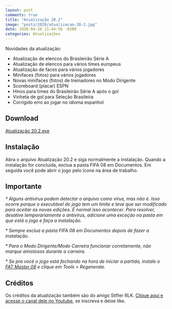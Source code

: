 ```yaml
---
layout: post
comments: true
title: "Atualização 20.2"
image: "posts/2020/atualizacao-20-2.jpg"
date: 2020-04-20 21:44:56 -0200
categories: Atualizações
---
```


Novidades da atualização:
- Atualização de elencos do Brasileirão Série A
- Atualização de elencos para vários times europeus
- Atualização de faces para vários jogadores
- Minifaces (fotos) para vários jogadores
- Novas minifaces (fotos) de treinadores no Modo Dirigente
- Scoreboard (placar) ESPN
- Hinos para times do Brasileirão Série A após o gol
- Vinheta de gol para Seleção Brasileira
- Corrigido erro ao jogar no idioma espanhol

<h2>Download</h2>
<div class="download">
  <a class="download-button" href="{{ relative_url }}/redirect?=https://www.mediafire.com/file/7y2wdm0sk6lu1af/Atualiza%E7%E3o_20.2.exe/file" data-filesize="151.06 MB">Atualização 20.2.exe</a>
</div>

<h2>Instalação</h2>
Abra o arquivo Atualização 20.2 e siga normalmente a instalação.  
Quando a instalação for concluída, exclua a pasta FIFA 08 em Documentos.  
Em seguida você pode abrir o jogo pelo ícone na área de trabalho.  

<h2>Importante</h2>
<i>* Alguns antivírus podem detectar o arquivo como vírus, mas não é. Isso ocorre porque o executável do jogo tem um limite e teve que ser modificado para aceitar as novas edições.  
É normal isso acontecer.  
Para resolver, desative temporariamente o antivírus, adicione uma exceção na pasta em que está o jogo e faça a instalação.</i>

<i>* Sempre exclua a pasta FIFA 08 em Documentos depois de fazer a instalação.</i>

<i>* Para o Modo Dirigente/Modo Carreira funcionar corretamente, não marque amistosos durante a carreira.</i>

<i>* Se pra você o jogo está fechando na hora de iniciar a partida, instale o <a href="{{ relative_url }}/2017/11/fat-master-08/">FAT Master 08</a> e clique em Tools > Regenerate.</i>

<h2>Créditos</h2>
Os créditos da atualização também são do amigo Stifler RLK.  
<a href="{{ relative_url }}/redirect?=https://www.youtube.com/channel/UC54BaCKOKH08zcXqsMTQrrQ">Clique aqui e acesse o canal dele no Youtube</a>, se inscreva e deixe like.